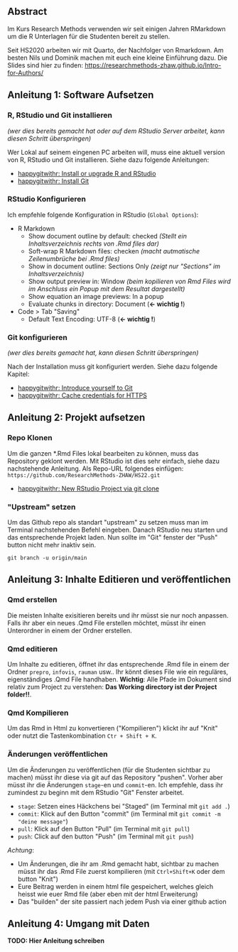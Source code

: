 

## Abstract

Im Kurs Research Methods verwenden wir seit einigen Jahren RMarkdown um die R Unterlagen für die Studenten bereit zu stellen. 

Seit HS2020 arbeiten wir mit Quarto, der Nachfolger von Rmarkdown. Am besten Nils und Dominik machen mit euch eine kleine Einführung dazu. Die Slides sind hier zu finden: <https://researchmethods-zhaw.github.io/Intro-for-Authors/>





## Anleitung 1: Software Aufsetzen

### R, RStudio und Git installieren

*(wer dies bereits gemacht hat oder auf dem RStudio Server arbeitet, kann diesen Schritt überspringen)*

Wer Lokal auf seinem eingenen PC arbeiten will, muss eine aktuell version von R, RStudio und Git installieren. Siehe dazu folgende Anleitungen:

-   [happygitwithr: Install or upgrade R and RStudio](https://happygitwithr.com/install-r-rstudio.html)
-   [happygitwithr: Install Git](https://happygitwithr.com/install-git.html)

### RStudio Konfigurieren

Ich empfehle folgende Konfiguration in RStudio (`Global Options`):

-   R Markdown
    -   Show document outline by default: checked *(Stellt ein Inhaltsverzeichnis rechts von .Rmd files dar)*
    -   Soft-wrap R Markdown files: checken *(macht autmatische Zeilenumbrüche bei .Rmd files)*
    -   Show in document outline: Sections Only *(zeigt nur "Sections" im Inhaltsverzeichnis)*
    -   Show output preview in: Window *(beim kopilieren von Rmd Files wird im Anschluss ein Popup mit dem Resultat dargestellt)*
    -   Show equation an image previews: In a popup
    -   Evaluate chunks in directory: Document (**\<- wichtig !**)
-   Code \> Tab "Saving"
    -   Default Text Encoding: UTF-8 (**\<- wichtig !**)

### Git konfigurieren

*(wer dies bereits gemacht hat, kann diesen Schritt überspringen)*

Nach der Installation muss git konfiguriert werden. Siehe dazu folgende Kapitel:

-   [happygitwithr: Introduce yourself to Git](https://happygitwithr.com/hello-git.html)
-   [happygitwithr: Cache credentials for HTTPS](https://happygitwithr.com/credential-caching.html)

## Anleitung 2: Projekt aufsetzen

### Repo Klonen

Um die ganzen \*.Rmd Files lokal bearbeiten zu können, muss das Repository geklont werden. Mit RStudio ist dies sehr einfach, siehe dazu nachstehende Anleitung. Als Repo-URL folgendes einfügen: `https://github.com/ResearchMethods-ZHAW/HS22.git`

-   [happygitwithr: New RStudio Project via git clone](https://happygitwithr.com/new-github-first.html#new-rstudio-project-via-git)

### "Upstream" setzen

Um das Github repo als standart "upstream" zu setzen muss man im Terminal nachstehenden Befehl eingeben. Danach RStudio neu starten und das entsprechende Projekt laden. Nun sollte im "Git" fenster der "Push" button nicht mehr inaktiv sein.

    git branch -u origin/main
    

## Anleitung 3: Inhalte Editieren und veröffentlichen


### Qmd erstellen

Die meisten Inhalte exisitieren bereits und ihr müsst sie nur noch anpassen. Falls ihr aber ein neues .Qmd File erstellen möchtet, müsst ihr einen Unterordner in einem der Ordner erstellen. 


### Qmd editieren

Um Inhalte zu editieren, öffnet ihr das entsprechende .Rmd file in einem der Ordner `prepro`, `infovis`, `rauman` usw.. Ihr könnt dieses File wie ein reguläres, eigenständiges .Qmd File handhaben. **Wichtig**: Alle Pfade im Dokument sind relativ zum Project zu verstehen: **Das Working directory ist der Project folder!!**.

### Qmd Kompilieren

Um das Rmd in Html zu konvertieren ("Kompilieren") klickt ihr auf "Knit" oder nutzt die Tastenkombination `Ctr + Shift + K`.

### Änderungen veröffentlichen

Um die Änderungen zu veröffentlichen (für die Studenten sichtbar zu machen) müsst ihr diese via git auf das Repository "pushen". Vorher aber müsst ihr die Änderungen `stage`-en und `commit`-en. Ich empfehle, dass ihr zumindest zu beginn mit dem RStudio "Git" Fenster arbeitet.

-   `stage`: Setzen eines Häckchens bei "Staged" (im Terminal mit `git add .`)
-   `commit`: Klick auf den Button "commit" (im Terminal mit `git commit -m "deine message"`)
-   `pull`: Klick auf den Button "Pull" (im Terminal mit `git pull`)
-   `push`: Click auf den button "Push" (im Terminal mit `git push`)

*Achtung*:

-   Um Änderungen, die ihr am .Rmd gemacht habt, sichtbar zu machen müsst ihr das .Rmd File zuerst kompilieren (mit `Ctrl+Shift+K` oder dem button "Knit")
-   Eure Beitrag werden in einem html file gespeichert, welches gleich heisst wie euer Rmd file (aber eben mit der html Erweiterung)
-   Das "builden" der site passiert nach jedem Push via einer github action


## Anleitung 4: Umgang mit Daten

**TODO: Hier Anleitung schreiben**


